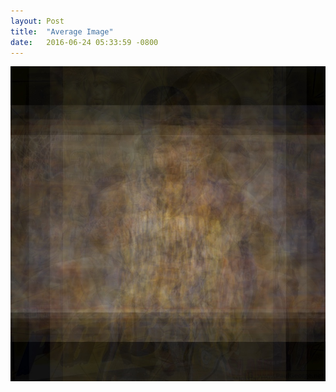 ```yaml
---
layout: Post
title:  "Average Image"
date:   2016-06-24 05:33:59 -0800
---
```

![altText](/assets/average_image/20170701_Paul-George.jpg)
